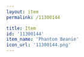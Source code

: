 ```yaml
---
layout: item
permalink: /11300144

title: Item
id: '11300144'
item_name: 'Phantom Beanie'
icon_url: '11300144.png'
---
```

